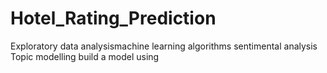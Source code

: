 # Hotel_Rating_Prediction
Exploratory data analysismachine learning algorithms
sentimental analysis
Topic modelling
build a model using 

